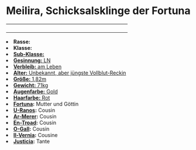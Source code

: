 # Meilira, Schicksalsklinge der Fortuna

<primary-label ref="npc"/>

<secondary-label ref="animus"/>

<secondary-label ref="fortuna_recke"/>

<table>
<tr><td>
<p>
</p>

</td><td width="300">
<!-- Edit here -->
<img src="meilira.png" alt="" />
</td></tr>
</table>

<procedure title="Allgemeine Informationen">
<list columns="2">
<li><b>Rasse:</b> <a href="Folks.md" anchor="menschen"></a></li>
<li><b>Klasse:</b> <a href="Classes.md" anchor="recke"/></li>
<li><b>Sub-Klasse:</b> <a href="Classes.md" anchor="schwertmeister"/></li>
<li><b>Gesinnung:</b> LN</li>
<li><b>Verbleib:</b> am Leben</li>
</list>
</procedure>

<procedure title="Aussehen">
<list columns="3">
<li><b>Alter:</b> Unbekannt, aber jüngste Vollblut-Reckin</li>
<li><b>Größe:</b> 1,82m</li>
<li><b>Gewicht:</b> 71kg</li>
<li><b>Augenfarbe:</b> Gold</li>
<li><b>Haarfarbe:</b> Rot</li>
</list>
</procedure>

<procedure title="Beziehungen">
<list columns="2">
<li><b><a href="Fortuna.md">Fortuna</a>:</b> Mutter und Göttin</li>
<li><b><a href="U-Ranos.md">U-Ranos</a>:</b> Cousin</li>
<li><b><a href="Ar-Merer.md">Ar-Merer</a>:</b> Cousin</li>
<li><b><a href="En-Troad.md">En-Troad</a>:</b> Cousin</li>
<li><b><a href="O-Gall.md">O-Gall</a>:</b> Cousin</li>
<li><b><a href="Il-Vernia.md">Il-Vernia</a>:</b> Cousine</li>
<li><b><a href="Justicia.md">Justicia</a>:</b> Tante</li>
</list>
</procedure>